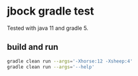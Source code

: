 # jbock gradle test

Tested with java 11 and gradle 5.

## build and run

````sh
gradle clean run --args='-Xhorse:12 -Xsheep:4'
gradle clean run --args='--help'
````
